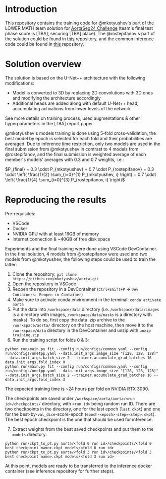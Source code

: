 # Introduction

This repository contains the training code for @mkotyushev's part of the LOWER MATH team solution for [AortaSeg24 Challenge](https://aortaseg24.grand-challenge.org/) (team's final test phase score is [TBA], securing [TBA] place). The @rostepifanov's part of the solution could be found in [this](https://github.com/rostepifanov/aortaseg24solution) repository, and the common inference code could be found in [this](https://github.com/mkotyushev/aorta_submission/) repository.

# Solution overview

The solution is based on the U-Net++ architecture with the following modifications:
- Model is converted to 3D by replacing 2D convolutions with 3D ones and modifying the architecture accordingly
- Additional heads are added along with default U-Net++ head, accumulating activations from lower levels of the network

See more details on training process, used augmentations & other hyperparameters in the [TBA] report paper.

@mkotyushev's models training is done using 5-fold cross-validation, the best model by epoch is selected for each fold and their probabilities are averaged. Due to inference time restriction, only two models are used in the final submission from @mkotyushev in contrast to 4 models from @rostepifanov, and the final submission is weighted average of each member's models' averages with 0.3 and 0.7 weights, i.e.:

$P_{final} = 0.3 \cdot P_{mkotyushev} + 0.7 \cdot P_{rostepifanov} = 0.3 \cdot \left( \frac{1}{2} \sum_{i=0}^{1} P_{mkotyushev, i} \right) + 0.7 \cdot \left( \frac{1}{4} \sum_{i=0}^{3} P_{rostepifanov, i} \right)$

# Reproducing the results

Pre-requisites:
- VSCode
- Docker
- NVIDIA GPU with at least 16GB of memory
- Internet connection & ~40GB of free disk space

Experiments and the final training were done using VSCode DevContainer. In the final solution, 4 models from @rostepifanov were used and two models from @mkotyushev, the following steps could be used to train the latter:

1. Clone the repository: `git clone https://github.com/mkotyushev/aorta.git`
2. Open the repository in VSCode
3. Reopen the repository in a DevContainer (`Ctrl+Shift+P` -> `Dev Containers: Reopen in Container`)
4. Make sure to activate conda environment in the terminal: `conda activate aorta`
5. Put the data into `/workspace/data` directory (i.e. `/workspace/data/images` is a directory with images, `/workspace/data/masks` is a directory with masks). To do so, first copy the data .zip archive to the `/workspace/aorta/` directory on the host machine, then move it to the `/workspace/data` directory in the DevContainer and unzip with `unzip training.zip`
6. Run the training script for folds 0 & 3: 

```
python run/main.py fit --config run/configs/common.yaml --config run/configs/unetpp.yaml --data.init_args.image_size "[128, 128, 128]" --data.init_args.batch_size 2 --trainer.accumulate_grad_batches 16 --data.init_args.fold_index 0
python run/main.py fit --config run/configs/common.yaml --config run/configs/unetpp.yaml --data.init_args.image_size "[128, 128, 128]" --data.init_args.batch_size 2 --trainer.accumulate_grad_batches 16 --data.init_args.fold_index 3
```

The expected training time is ~24 hours per fold on NVIDIA RTX 3090. 

The checkpoints are saved under `/workspace/aorta/aorta/<run id>/checkpoints/` directory, with `<run id>` being random run ID. There are two checkpoints in the directory, one for the last epoch (`last.ckpt`) and one for the best-by-`val_dice`-score-epoch (`epoch-<epoch>-step=<step>.ckpt`). The best epoch checkpoint is the one that should be used for inference.

7. Extract weights from the best saved checkpoints and put them to the `models` directory:

```
python run/ckpt_to_pt.py aorta/<fold 0 run id>/checkpoints/<fold 0 best checkpoint name>.ckpt models/<fold 0 run id>
python run/ckpt_to_pt.py aorta/<fold 3 run id>/checkpoints/<fold 3 best checkpoint name>.ckpt models/<fold 3 run id>
```

At this point, models are ready to be transferred to the inference docker container (see inference repository for further steps).
